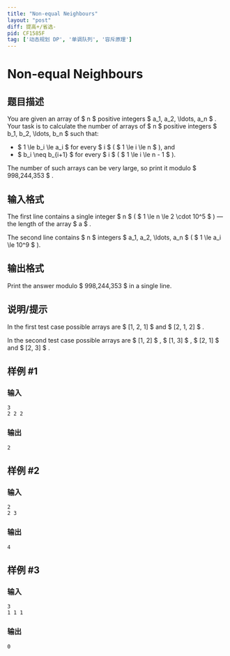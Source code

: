 ```yaml
---
title: "Non-equal Neighbours"
layout: "post"
diff: 提高+/省选-
pid: CF1585F
tag: ['动态规划 DP', '单调队列', '容斥原理']
---
```


# Non-equal Neighbours

## 题目描述

You are given an array of $ n $ positive integers $ a_1, a_2, \ldots, a_n $ . Your task is to calculate the number of arrays of $ n $ positive integers $ b_1, b_2, \ldots, b_n $ such that:

- $ 1 \le b_i \le a_i $ for every $ i $ ( $ 1 \le i \le n $ ), and
- $ b_i \neq b_{i+1} $ for every $ i $ ( $ 1 \le i \le n - 1 $ ).

The number of such arrays can be very large, so print it modulo $ 998\,244\,353 $ .

## 输入格式

The first line contains a single integer $ n $ ( $ 1 \le n \le 2 \cdot 10^5 $ ) — the length of the array $ a $ .

The second line contains $ n $ integers $ a_1, a_2, \ldots, a_n $ ( $ 1 \le a_i \le 10^9 $ ).

## 输出格式

Print the answer modulo $ 998\,244\,353 $ in a single line.

## 说明/提示

In the first test case possible arrays are $ [1, 2, 1] $ and $ [2, 1, 2] $ .

In the second test case possible arrays are $ [1, 2] $ , $ [1, 3] $ , $ [2, 1] $ and $ [2, 3] $ .

## 样例 #1

### 输入

```
3
2 2 2
```

### 输出

```
2
```

## 样例 #2

### 输入

```
2
2 3
```

### 输出

```
4
```

## 样例 #3

### 输入

```
3
1 1 1
```

### 输出

```
0
```

